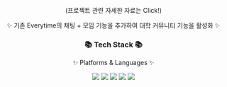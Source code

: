 <div align="center">
    <a href="https://docs.google.com/presentation/d/19K5o0UeS2ta3ybux0F7yOr6iCZgmT571ByRZy17naaM/edit#slide=id.g2a36179de32_0_438" style="text-decoration: none; color: inherit;">
        <p style="text-align: center;">(프로젝트 관련 자세한 자료는 Click!)</p>
        <p style="text-align: center;">✨ 기존 Everytime의 채팅 + 모임 기능을 추가하여 대학 커뮤니티 기능을 활성화 ✨</p>
    </a>
</div>


<div align=center>
	<h3>📚 Tech Stack 📚</h3>
	<p>✨ Platforms & Languages ✨</p>
</div>
<div align="center">
	<img src="https://img.shields.io/badge/TypeScript-007ACC?style=for-the-badge&logo=typescript&logoColor=white" />
	<img src="https://img.shields.io/badge/Tailwind_CSS-38B2AC?style=for-the-badge&logo=tailwind-css&logoColor=white" />
	<img src="https://img.shields.io/badge/Next.js-000?logo=nextdotjs&logoColor=fff&style=for-the-badge" />
	<img src="https://img.shields.io/badge/Vercel-000000?style=for-the-badge&logo=vercel&logoColor=white" />
	<img src="https://img.shields.io/badge/Prisma-3982CE?style=for-the-badge&logo=Prisma&logoColor=white" />
	<br>
</div>


